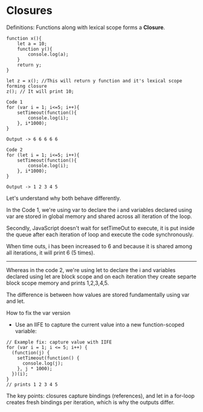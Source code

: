 # Closures
Definitions: Functions along with lexical scope forms a **Closure**.

```
function x(){
    let a = 10;
    function y(){
        console.log(a);
    }
    return y;
}

let z = x(); //This will return y function and it's lexical scope forming closure
z(); // It will print 10;
```



```
Code 1
for (var i = 1; i<=5; i++){
    setTimeout(function(){
        console.log(i);
    }, i*1000);
} 

Output -> 6 6 6 6 6 

Code 2
for (let i = 1; i<=5; i++){
    setTimeout(function(){
        console.log(i);
    }, i*1000);
}

Output -> 1 2 3 4 5 

```

Let's understand why both behave differently.

In the Code 1, we're using var to declare the i and variables declared using var are stored in global memory and shared across all iteration of the loop.

Secondly, JavaScript doesn't wait for setTimeOut to execute, it is put inside the queue after each iteration of loop and execute the code synchronously.

When time outs, i has been increased to 6 and because it is shared among all iterations, it will print 6 (5 times).

<hr>

Whereas in the code 2, we're using let to declare the i and variables declared using let are block scope and on each iteration they create separte block scope memory and prints 1,2,3,4,5. 

The difference is between how values are stored fundamentally using var and let.

How to fix the var version
- Use an IIFE to capture the current value into a new function-scoped variable:

```
// Example fix: capture value with IIFE
for (var i = 1; i <= 5; i++) {
  (function(j) {
    setTimeout(function() {
      console.log(j);
    }, j * 1000);
  })(i);
}
// prints 1 2 3 4 5
```

The key points: closures capture bindings (references), and let in a for-loop creates fresh bindings per iteration, which is why the outputs differ.


